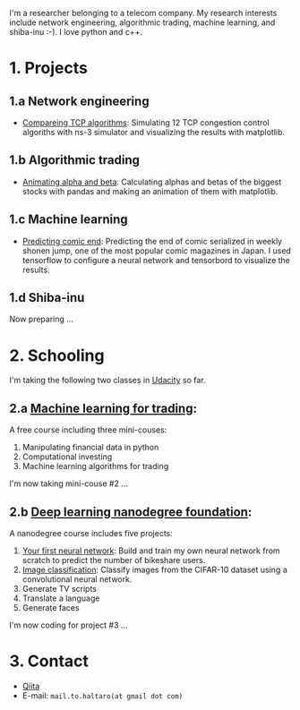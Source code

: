 I'm a researcher belonging to a telecom company. 
My research interests include network engineering, algorithmic trading, machine learning, and shiba-inu :-).
I love python and c++.

# 1. Projects

## 1.a Network engineering

* [Compareing TCP algorithms](https://github.com/haltaro/comparing-tcp-algorithms): Simulating 12 TCP congestion control algoriths with ns-3 simulator and visualizing the results with matplotlib.

## 1.b Algorithmic trading

* [Animating alpha and beta](https://github.com/haltaro/animating-alpha-and-beta): Calculating alphas and betas of the biggest stocks with pandas and making an animation of them with matplotlib.

## 1.c Machine learning

* [Predicting comic end](https://github.com/haltaro/predicting-comic-end): Predicting the end of comic serialized in weekly shonen jump, one of the most popular comic magazines in Japan. I used tensorflow to configure a neural network and tensorbord to visualize the results.

## 1.d Shiba-inu

Now preparing ...

# 2. Schooling

I'm taking the following two classes in [Udacity](https://www.udacity.com/) so far. 

## 2.a [Machine learning for trading](https://www.udacity.com/course/machine-learning-for-trading--ud501): 

A free course including three mini-couses:
1. Manipulating financial data in python
2. Computational investing
3. Machine learning algorithms for trading

I'm now taking mini-couse #2 ...

## 2.b [Deep learning nanodegree foundation](https://www.udacity.com/course/deep-learning-nanodegree-foundation--nd101): 

A nanodegree course includes five projects:

1. [Your first neural network](https://github.com/haltaro/udacity-deep-learning-project1): Build and train my own neural network from scratch to predict the number of bikeshare users.
2. [Image classification](https://github.com/haltaro/udacity-deep-learning-project2): Classify images from the CIFAR-10 dataset using a convolutional neural network.
3. Generate TV scripts
4. Translate a language
5. Generate faces

I'm now coding for project #3 ...

# 3. Contact

* [Qiita](http:/qiita.com/haltaro)
* E-mail: `mail.to.haltaro(at gmail dot com)`
